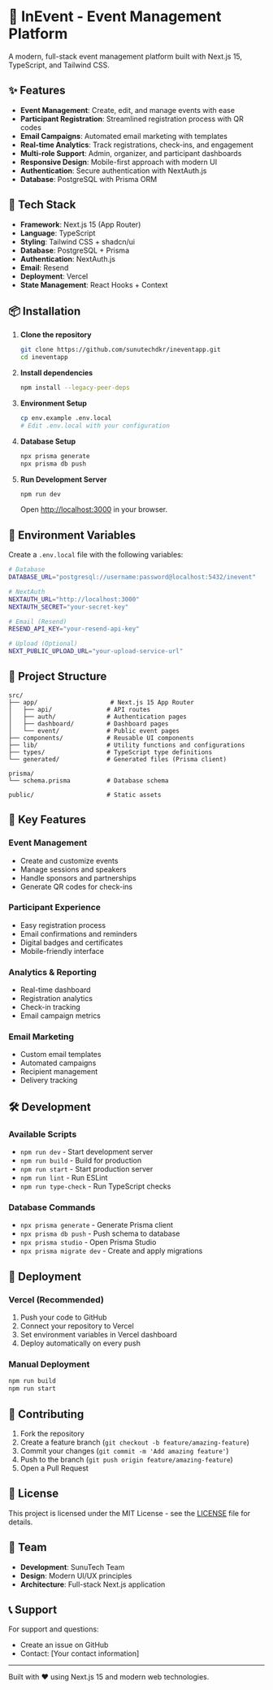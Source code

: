 # 🎉 InEvent - Event Management Platform

A modern, full-stack event management platform built with Next.js 15, TypeScript, and Tailwind CSS.

## ✨ Features

- **Event Management**: Create, edit, and manage events with ease
- **Participant Registration**: Streamlined registration process with QR codes
- **Email Campaigns**: Automated email marketing with templates
- **Real-time Analytics**: Track registrations, check-ins, and engagement
- **Multi-role Support**: Admin, organizer, and participant dashboards
- **Responsive Design**: Mobile-first approach with modern UI
- **Authentication**: Secure authentication with NextAuth.js
- **Database**: PostgreSQL with Prisma ORM

## 🚀 Tech Stack

- **Framework**: Next.js 15 (App Router)
- **Language**: TypeScript
- **Styling**: Tailwind CSS + shadcn/ui
- **Database**: PostgreSQL + Prisma
- **Authentication**: NextAuth.js
- **Email**: Resend
- **Deployment**: Vercel
- **State Management**: React Hooks + Context

## 📦 Installation

1. **Clone the repository**
   ```bash
   git clone https://github.com/sunutechdkr/ineventapp.git
   cd ineventapp
   ```

2. **Install dependencies**
   ```bash
   npm install --legacy-peer-deps
   ```

3. **Environment Setup**
   ```bash
   cp env.example .env.local
   # Edit .env.local with your configuration
   ```

4. **Database Setup**
   ```bash
   npx prisma generate
   npx prisma db push
   ```

5. **Run Development Server**
   ```bash
   npm run dev
   ```

   Open [http://localhost:3000](http://localhost:3000) in your browser.

## 🔧 Environment Variables

Create a `.env.local` file with the following variables:

```bash
# Database
DATABASE_URL="postgresql://username:password@localhost:5432/inevent"

# NextAuth
NEXTAUTH_URL="http://localhost:3000"
NEXTAUTH_SECRET="your-secret-key"

# Email (Resend)
RESEND_API_KEY="your-resend-api-key"

# Upload (Optional)
NEXT_PUBLIC_UPLOAD_URL="your-upload-service-url"
```

## 📁 Project Structure

```
src/
├── app/                    # Next.js 15 App Router
│   ├── api/               # API routes
│   ├── auth/              # Authentication pages
│   ├── dashboard/         # Dashboard pages
│   └── event/             # Public event pages
├── components/            # Reusable UI components
├── lib/                   # Utility functions and configurations
├── types/                 # TypeScript type definitions
└── generated/             # Generated files (Prisma client)

prisma/
└── schema.prisma          # Database schema

public/                    # Static assets
```

## 🎯 Key Features

### Event Management
- Create and customize events
- Manage sessions and speakers
- Handle sponsors and partnerships
- Generate QR codes for check-ins

### Participant Experience
- Easy registration process
- Email confirmations and reminders
- Digital badges and certificates
- Mobile-friendly interface

### Analytics & Reporting
- Real-time dashboard
- Registration analytics
- Check-in tracking
- Email campaign metrics

### Email Marketing
- Custom email templates
- Automated campaigns
- Recipient management
- Delivery tracking

## 🛠️ Development

### Available Scripts

- `npm run dev` - Start development server
- `npm run build` - Build for production
- `npm run start` - Start production server
- `npm run lint` - Run ESLint
- `npm run type-check` - Run TypeScript checks

### Database Commands

- `npx prisma generate` - Generate Prisma client
- `npx prisma db push` - Push schema to database
- `npx prisma studio` - Open Prisma Studio
- `npx prisma migrate dev` - Create and apply migrations

## 🚀 Deployment

### Vercel (Recommended)

1. Push your code to GitHub
2. Connect your repository to Vercel
3. Set environment variables in Vercel dashboard
4. Deploy automatically on every push

### Manual Deployment

```bash
npm run build
npm run start
```

## 🤝 Contributing

1. Fork the repository
2. Create a feature branch (`git checkout -b feature/amazing-feature`)
3. Commit your changes (`git commit -m 'Add amazing feature'`)
4. Push to the branch (`git push origin feature/amazing-feature`)
5. Open a Pull Request

## 📄 License

This project is licensed under the MIT License - see the [LICENSE](LICENSE) file for details.

## 👥 Team

- **Development**: SunuTech Team
- **Design**: Modern UI/UX principles
- **Architecture**: Full-stack Next.js application

## 📞 Support

For support and questions:
- Create an issue on GitHub
- Contact: [Your contact information]

---

Built with ❤️ using Next.js 15 and modern web technologies. 